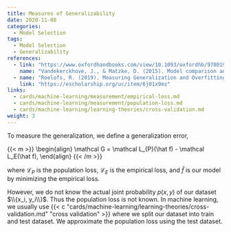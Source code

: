 ```yaml
---
title: Measures of Generalizability
date: 2020-11-08
categories:
  - Model Selection
tags:
  - Model Selection
  - Generalizability
references:
  - link: "https://www.oxfordhandbooks.com/view/10.1093/oxfordhb/9780199957996.001.0001/oxfordhb-9780199957996-e-14"
    name: "Vandekerckhove, J., & Matzke, D. (2015). Model comparison and the principle of parsimony. Oxford Library of Psychology."
  - name: "Roelofs, R. (2019). Measuring Generalization and Overfitting in Machine Learning. Doctoral Dissertation, UC Berkeley, 1–171."
    link: "https://escholarship.org/uc/item/6j01x9mz"
links:
  - cards/machine-learning/measurement/empirical-loss.md
  - cards/machine-learning/measurement/population-loss.md
  - cards/machine-learning/learning-theories/cross-validation.md
weight: 3
---
```


To measure the generalization, we define a generalization error,

{{< m >}}
\begin{align}
\mathcal G = \mathcal L_{P}(\hat f) - \mathcal L_E(\hat f),
\end{align}
{{< /m >}}

where $\mathcal L_{P}$ is the population loss, $\mathcal L_E$ is the empirical loss, and $\hat f$ is our model by minimizing the empirical loss.

However, we do not know the actual joint probability $p(x, y)$ of our dataset $\\{x_i, y_i\\}$. Thus the population loss is not known. In machine learning, we usually use {{< c "cards/machine-learning/learning-theories/cross-validation.md" "cross validation" >}} where we split our dataset into train and test dataset. We approximate the population loss using the test dataset.